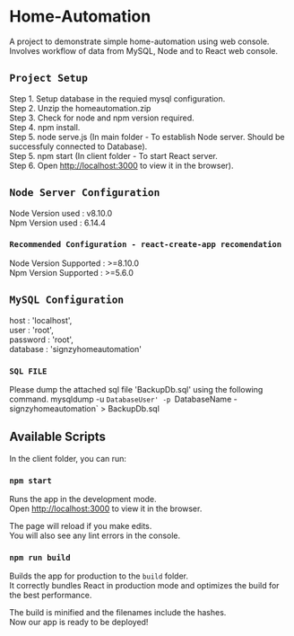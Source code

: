 # Home-Automation
A project to demonstrate simple home-automation using web console.<br/> Involves workflow of data from MySQL, Node and to React web console.

## `Project Setup`
Step 1. Setup database in the requied mysql configuration.</br>
Step 2. Unzip the homeautomation.zip</br>
Step 3. Check for node and npm version required.</br>
Step 4. npm install.</br>
Step 5. node serve.js (In main folder - To establish Node server. Should be successfuly connected to Database).</br>
Step 5. npm start (In client folder - To start React server. </br>
Step 6. Open [http://localhost:3000](http://localhost:3000) to view it in the browser).</br>

## `Node Server Configuration`
Node Version used : v8.10.0<br/>
Npm Version used : 6.14.4

### `Recommended Configuration - react-create-app recomendation`
Node Version Supported : >=8.10.0 <br/>
Npm Version Supported : >=5.6.0

## `MySQL Configuration`
  host     : 'localhost',<br/>
  user     : 'root',<br/>
  password : 'root',<br/>
  database : 'signzyhomeautomation'

  ### `SQL FILE`
Please dump the attached sql file 'BackupDb.sql' using the following command.
mysqldump -u `DatabaseUser' -p `DatabaseName - signzyhomeautomation` > BackupDb.sql


## Available Scripts

In the client folder, you can run:

### `npm start`

Runs the app in the development mode.<br />
Open [http://localhost:3000](http://localhost:3000) to view it in the browser.

The page will reload if you make edits.<br />
You will also see any lint errors in the console.

### `npm run build`

Builds the app for production to the `build` folder.<br />
It correctly bundles React in production mode and optimizes the build for the best performance.

The build is minified and the filenames include the hashes.<br />
Now our app is ready to be deployed!



